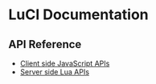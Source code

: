 # LuCI Documentation

## API Reference

 - [Client side JavaScript APIs](jsapi)
 - [Server side Lua APIs](api/index.html)
